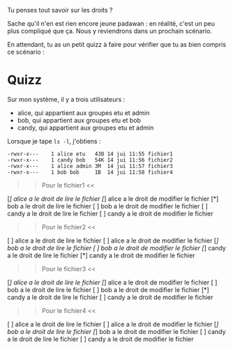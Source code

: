 Tu penses tout savoir sur les droits ? 

Sache qu'il n'en est rien encore jeune padawan : en réalité, c'est un peu plus compliqué que ça.
Nous y reviendrons dans un prochain scénario.

En attendant, tu as un petit quizz à faire pour vérifier que tu as bien compris ce scénario :

# Quizz

Sur mon système, il y a trois utilisateurs :

* alice, qui appartient aux groupes etu et admin
* bob, qui appartient aux groupes etu et bob
* candy, qui appartient aux groupes etu et admin


Lorsque je tape `ls -l`, j'obtiens :

```
-rwxr-x---    1 alice etu   43B 14 jui 11:55 fichier1
-rwxr-x---    1 candy bob   54K 14 jui 11:56 fichier2
-rwxr-x---    1 alice admin 3M  14 jui 11:57 fichier3
-rwxr-x---    1 bob bob     1B  14 jui 11:58 fichier4
```


>> Pour le fichier1 <<

[*] alice a le droit de lire le fichier
[*] alice a le droit de modifier le fichier
[*] bob a le droit de lire le fichier
[ ] bob a le droit de modifier le fichier
[ ] candy a le droit de lire le fichier
[ ] candy a le droit de modifier le fichier


>> Pour le fichier2 <<

[ ] alice a le droit de lire le fichier
[ ] alice a le droit de modifier le fichier
[*] bob a le droit de lire le fichier
[ ] bob a le droit de modifier le fichier
[*] candy a le droit de lire le fichier
[*] candy a le droit de modifier le fichier


>> Pour le fichier3 <<

[*] alice a le droit de lire le fichier
[*] alice a le droit de modifier le fichier
[ ] bob a le droit de lire le fichier
[ ] bob a le droit de modifier le fichier
[*] candy a le droit de lire le fichier
[ ] candy a le droit de modifier le fichier


>> Pour le fichier4 <<

[ ] alice a le droit de lire le fichier
[ ] alice a le droit de modifier le fichier
[*] bob a le droit de lire le fichier
[*] bob a le droit de modifier le fichier
[ ] candy a le droit de lire le fichier
[ ] candy a le droit de modifier le fichier
